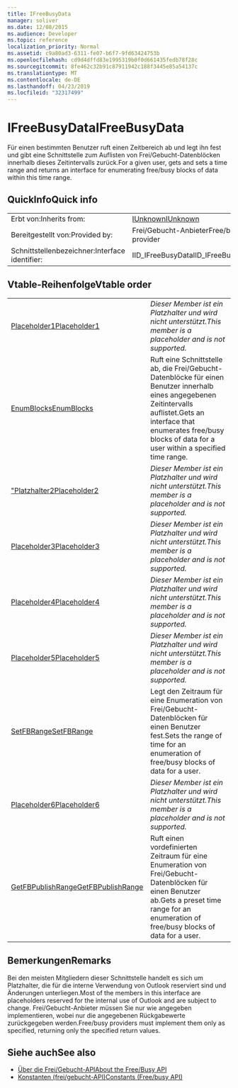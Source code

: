 ```yaml
---
title: IFreeBusyData
manager: soliver
ms.date: 12/08/2015
ms.audience: Developer
ms.topic: reference
localization_priority: Normal
ms.assetid: c9a80ad3-6311-fe07-b6f7-9fd63424753b
ms.openlocfilehash: cd9d4dffd83e1995319b0f0d661435fedb78f28c
ms.sourcegitcommit: 8fe462c32b91c87911942c188f3445e85a54137c
ms.translationtype: MT
ms.contentlocale: de-DE
ms.lasthandoff: 04/23/2019
ms.locfileid: "32317499"
---
```

# <a name="ifreebusydata"></a><span data-ttu-id="8f377-102">IFreeBusyData</span><span class="sxs-lookup"><span data-stu-id="8f377-102">IFreeBusyData</span></span>

<span data-ttu-id="8f377-103">Für einen bestimmten Benutzer ruft einen Zeitbereich ab und legt ihn fest und gibt eine Schnittstelle zum Auflisten von Frei/Gebucht-Datenblöcken innerhalb dieses Zeitintervalls zurück.</span><span class="sxs-lookup"><span data-stu-id="8f377-103">For a given user, gets and sets a time range and returns an interface for enumerating free/busy blocks of data within this time range.</span></span>
  
## <a name="quick-info"></a><span data-ttu-id="8f377-104">QuickInfo</span><span class="sxs-lookup"><span data-stu-id="8f377-104">Quick info</span></span>

|||
|:-----|:-----|
|<span data-ttu-id="8f377-105">Erbt von:</span><span class="sxs-lookup"><span data-stu-id="8f377-105">Inherits from:</span></span>  <br/> |[<span data-ttu-id="8f377-106">IUnknown</span><span class="sxs-lookup"><span data-stu-id="8f377-106">IUnknown</span></span>](https://msdn.microsoft.com/library/33f1d79a-33fc-4ce5-a372-e08bda378332%28Office.15%29.aspx) <br/> |
|<span data-ttu-id="8f377-107">Bereitgestellt von:</span><span class="sxs-lookup"><span data-stu-id="8f377-107">Provided by:</span></span>  <br/> |<span data-ttu-id="8f377-108">Frei/Gebucht-Anbieter</span><span class="sxs-lookup"><span data-stu-id="8f377-108">Free/busy provider</span></span>  <br/> |
|<span data-ttu-id="8f377-109">Schnittstellenbezeichner:</span><span class="sxs-lookup"><span data-stu-id="8f377-109">Interface identifier:</span></span>  <br/> |<span data-ttu-id="8f377-110">IID_IFreeBusyData</span><span class="sxs-lookup"><span data-stu-id="8f377-110">IID_IFreeBusyData</span></span>  <br/> |
   
## <a name="vtable-order"></a><span data-ttu-id="8f377-111">Vtable-Reihenfolge</span><span class="sxs-lookup"><span data-stu-id="8f377-111">Vtable order</span></span>

|||
|:-----|:-----|
|[<span data-ttu-id="8f377-112">Placeholder1</span><span class="sxs-lookup"><span data-stu-id="8f377-112">Placeholder1</span></span>](ifreebusydata-placeholder1.md) <br/> | <span data-ttu-id="8f377-113">*Dieser Member ist ein Platzhalter und wird nicht unterstützt.*</span><span class="sxs-lookup"><span data-stu-id="8f377-113">*This member is a placeholder and is not supported.*</span></span>  <br/> |
|[<span data-ttu-id="8f377-114">EnumBlocks</span><span class="sxs-lookup"><span data-stu-id="8f377-114">EnumBlocks</span></span>](ifreebusydata-enumblocks.md) <br/> |<span data-ttu-id="8f377-115">Ruft eine Schnittstelle ab, die Frei/Gebucht-Datenblöcke für einen Benutzer innerhalb eines angegebenen Zeitintervalls auflistet.</span><span class="sxs-lookup"><span data-stu-id="8f377-115">Gets an interface that enumerates free/busy blocks of data for a user within a specified time range.</span></span>  <br/> |
|[<span data-ttu-id="8f377-116">"Platzhalter2</span><span class="sxs-lookup"><span data-stu-id="8f377-116">Placeholder2</span></span>](ifreebusydata-placeholder2.md) <br/> | <span data-ttu-id="8f377-117">*Dieser Member ist ein Platzhalter und wird nicht unterstützt.*</span><span class="sxs-lookup"><span data-stu-id="8f377-117">*This member is a placeholder and is not supported.*</span></span>  <br/> |
|[<span data-ttu-id="8f377-118">Placeholder3</span><span class="sxs-lookup"><span data-stu-id="8f377-118">Placeholder3</span></span>](ifreebusydata-placeholder3.md) <br/> | <span data-ttu-id="8f377-119">*Dieser Member ist ein Platzhalter und wird nicht unterstützt.*</span><span class="sxs-lookup"><span data-stu-id="8f377-119">*This member is a placeholder and is not supported.*</span></span>  <br/> |
|[<span data-ttu-id="8f377-120">Placeholder4</span><span class="sxs-lookup"><span data-stu-id="8f377-120">Placeholder4</span></span>](ifreebusydata-placeholder4.md) <br/> | <span data-ttu-id="8f377-121">*Dieser Member ist ein Platzhalter und wird nicht unterstützt.*</span><span class="sxs-lookup"><span data-stu-id="8f377-121">*This member is a placeholder and is not supported.*</span></span>  <br/> |
|[<span data-ttu-id="8f377-122">Placeholder5</span><span class="sxs-lookup"><span data-stu-id="8f377-122">Placeholder5</span></span>](ifreebusydata-placeholder5.md) <br/> | <span data-ttu-id="8f377-123">*Dieser Member ist ein Platzhalter und wird nicht unterstützt.*</span><span class="sxs-lookup"><span data-stu-id="8f377-123">*This member is a placeholder and is not supported.*</span></span>  <br/> |
|[<span data-ttu-id="8f377-124">SetFBRange</span><span class="sxs-lookup"><span data-stu-id="8f377-124">SetFBRange</span></span>](ifreebusydata-setfbrange.md) <br/> |<span data-ttu-id="8f377-125">Legt den Zeitraum für eine Enumeration von Frei/Gebucht-Datenblöcken für einen Benutzer fest.</span><span class="sxs-lookup"><span data-stu-id="8f377-125">Sets the range of time for an enumeration of free/busy blocks of data for a user.</span></span>  <br/> |
|[<span data-ttu-id="8f377-126">Placeholder6</span><span class="sxs-lookup"><span data-stu-id="8f377-126">Placeholder6</span></span>](ifreebusydata-placeholder6.md) <br/> | <span data-ttu-id="8f377-127">*Dieser Member ist ein Platzhalter und wird nicht unterstützt.*</span><span class="sxs-lookup"><span data-stu-id="8f377-127">*This member is a placeholder and is not supported.*</span></span>  <br/> |
|[<span data-ttu-id="8f377-128">GetFBPublishRange</span><span class="sxs-lookup"><span data-stu-id="8f377-128">GetFBPublishRange</span></span>](ifreebusydata-getfbpublishrange.md) <br/> |<span data-ttu-id="8f377-129">Ruft einen vordefinierten Zeitraum für eine Enumeration von Frei/Gebucht-Datenblöcken für einen Benutzer ab.</span><span class="sxs-lookup"><span data-stu-id="8f377-129">Gets a preset time range for an enumeration of free/busy blocks of data for a user.</span></span>  <br/> |
   
## <a name="remarks"></a><span data-ttu-id="8f377-130">Bemerkungen</span><span class="sxs-lookup"><span data-stu-id="8f377-130">Remarks</span></span>

<span data-ttu-id="8f377-131">Bei den meisten Mitgliedern dieser Schnittstelle handelt es sich um Platzhalter, die für die interne Verwendung von Outlook reserviert sind und Änderungen unterliegen.</span><span class="sxs-lookup"><span data-stu-id="8f377-131">Most of the members in this interface are placeholders reserved for the internal use of Outlook and are subject to change.</span></span> <span data-ttu-id="8f377-132">Frei/Gebucht-Anbieter müssen Sie nur wie angegeben implementieren, wobei nur die angegebenen Rückgabewerte zurückgegeben werden.</span><span class="sxs-lookup"><span data-stu-id="8f377-132">Free/busy providers must implement them only as specified, returning only the specified return values.</span></span>
  
## <a name="see-also"></a><span data-ttu-id="8f377-133">Siehe auch</span><span class="sxs-lookup"><span data-stu-id="8f377-133">See also</span></span>

- [<span data-ttu-id="8f377-134">Über die Frei/Gebucht-API</span><span class="sxs-lookup"><span data-stu-id="8f377-134">About the Free/Busy API</span></span>](about-the-free-busy-api.md)
- [<span data-ttu-id="8f377-135">Konstanten (frei/gebucht-API)</span><span class="sxs-lookup"><span data-stu-id="8f377-135">Constants (Free/busy API)</span></span>](constants-free-busy-api.md)

